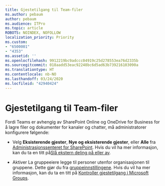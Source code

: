 ```yaml
---
title: Gjestetilgang til Team-filer
ms.author: pebaum
author: pebaum
ms.audience: ITPro
ms.topic: article
ROBOTS: NOINDEX, NOFOLLOW
localization_priority: Priority
ms.custom:
- "6500001"
- "4353"
ms.assetid: ''
ms.openlocfilehash: 9912219bc9adccc04919c25d278553ea76d2335b
ms.sourcegitcommit: 018aadd53eac92248bc6d5ad63b739216103090a
ms.translationtype: HT
ms.contentlocale: nb-NO
ms.lasthandoff: 03/24/2020
ms.locfileid: "42940424"
---
```

# <a name="guest-access-to-teams-files"></a>Gjestetilgang til Team-filer

Fordi Teams er avhengig av SharePoint Online og OneDrive for Business for å lagre filer og dokumenter for kanaler og chatter, må administratorer konfigurere følgende:

- Velg **Eksisterende gjester**, **Nye og eksisterende gjester**, eller **Alle** fra [Administrasjonssenteret for SharePoint](https://admin.microsoft.com/sharepoint?page=sharing&modern=true). Hvis du vil ha mer informasjon, kan du ta en titt på[Slå ekstern deling på eller av](https://docs.microsoft.com/sharepoint/turn-external-sharing-on-or-off).

- Aktiver La gruppeeiere legge til personer utenfor organisasjonen til gruppene. Dette gjør du fra [gruppeinnstillingene](https://admin.microsoft.com/Adminportal/Home?source=applauncher#/SettingsMultiPivot/:/Settings/L1/O365Groups). Hvis du vil ha mer informasjon, kan du ta en titt på [Kontroller gjestetilgang i Microsoft Groups](https://docs.microsoft.com/microsoftteams/teams-dependencies#control-guest-access-in-office-365-groups).
